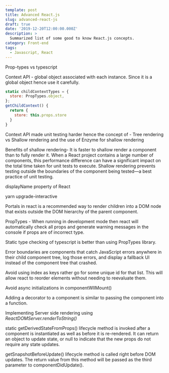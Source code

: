 ```yaml
---
template: post
title: Advanced React.js
slug: advanced-react-js
draft: true
date: '2019-12-20T12:00:00.000Z'
description: >
  Summarized list of some good to know React.js concepts.
category: Front-end
tags:
  - Javascript, React
---
```


Prop-types vs typescript

Context API - global object associated with each <App /> instance.
Since it is a global object hence use it carefully.

```js
static childContextTypes = {
  store: PropTypes.object,
};
getChildContext() {
  return {
    store: this.props.store
  }
}
```
Context API made unit testing harder hence the concept of -
Tree rendering vs Shallow rendering and the use of Enzyme for shallow rendering

Benefits of shallow rendering-
It is faster to shallow render a component than to fully render it. When a React project contains a large number of components, this performance difference can have a significant impact on the total time taken for unit tests to execute.
Shallow rendering prevents testing outside the boundaries of the component being tested—a best practice of unit testing.


displayName property of React

yarn upgrade-interactive

Portals in react is a recommended way to render children into a DOM node that exists outside the DOM hierarchy of the parent component.

PropTypes - When running in development mode then react will automatically check all props and generate warning messages in the console if props are of incorrect type.

Static type checking of typescript is better than using PropTypes library.

Error boundaries are components that catch JavaScript errors anywhere in their child component tree, log those errors, and display a fallback UI instead of the component tree that crashed.

Avoid using index as keys rather go for some unique id for that list. This will allow react to reorder elements without needing to reevaluate them.

Avoid async initializations in componentWllMount()

Adding a decorator to a component is similar to passing the component into a function.

Implementing Server side rendering using *ReactDOMServer.renderToString(<App />)*

static getDerivedStateFromProps() lifecycle method is invoked after a component is instantiated as well as before it is re-rendered. It can return an object to update state, or null to indicate that the new props do not require any state updates.

getSnapshotBeforeUpdate() lifecycle method is called right before DOM updates. The return value from this method will be passed as the third parameter to componentDidUpdate().
